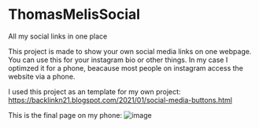 # ThomasMelisSocial
All my social links in one place

This project is made to show your own social media links on one webpage.
You can use this for your instagram bio or other things. 
In my case I optimzed it for a phone, beacause most people on instagram access the website via a phone.

I used this project as an template for my own project: https://backlinkn21.blogspot.com/2021/01/social-media-buttons.html


This is the final page on my phone:
![image](https://user-images.githubusercontent.com/70569279/117205403-e1af0780-adf1-11eb-874d-fe26585af554.png)


